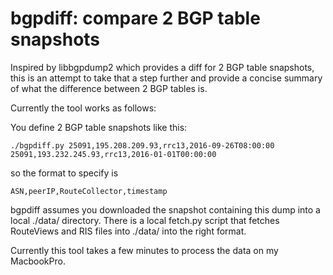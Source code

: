 # bgpdiff: compare 2 BGP table snapshots

Inspired by libbgpdump2 which provides a diff for 2 BGP table snapshots, this is an attempt to take that
a step further and provide a concise summary of what the difference between 2 BGP tables is.

Currently the tool works as follows:

You define 2 BGP table snapshots like this:

    ./bgpdiff.py 25091,195.208.209.93,rrc13,2016-09-26T08:00:00 25091,193.232.245.93,rrc13,2016-01-01T00:00:00

so the format to specify is

    ASN,peerIP,RouteCollector,timestamp

bgpdiff assumes you downloaded the snapshot containing this dump into a local ./data/ directory. There is a local
fetch.py script that fetches RouteViews and RIS files into ./data/ into the right format.

Currently this tool takes a few minutes to process the data on my MacbookPro.
